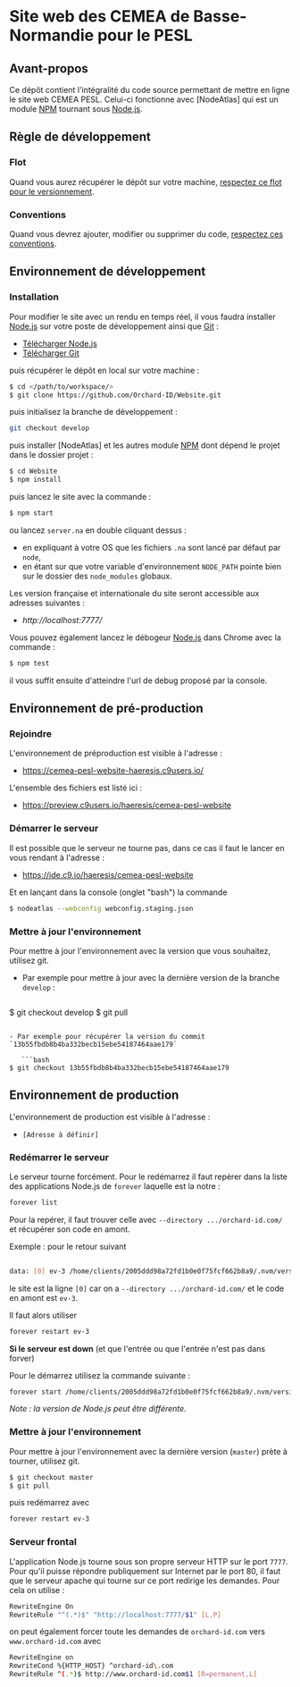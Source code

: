 # Site web des CEMEA de Basse-Normandie pour le PESL

[Node.js]: https://nodejs.org/en/ "Node.js"
[NNodeAtlas]: https//node-atlas.js.org/ "NodeAtlas"
[NPM]: https://www.npmjs.com/ "Node Package Manager"
[Git]: https://git-scm.com/ "Git"





## Avant-propos ##

Ce dépôt contient l'intégralité du code source permettant de mettre en ligne le site web CEMEA PESL. Celui-ci fonctionne avec [NodeAtlas] qui est un module [NPM] tournant sous [Node.js].





## Règle de développement ##

### Flot ###

Quand vous aurez récupérer le dépôt sur votre machine, [respectez ce flot pour le versionnement](https://blog.lesieur.name/comprendre-et-utiliser-git-avec-vos-projets/).

### Conventions ###

Quand vous devrez ajouter, modifier ou supprimer du code, [respectez ces conventions](https://blog.lesieur.name/conventions-html-css-js-et-architecture-front-end/).



## Environnement de développement ##

### Installation ###

Pour modifier le site avec un rendu en temps réel, il vous faudra installer [Node.js] sur votre poste de développement ainsi que [Git] :

- [Télécharger Node.js](https://nodejs.org/en/download/)
- [Télécharger Git](https://git-scm.com/downloads)

puis récupérer le dépôt en local sur votre machine :

```bash
$ cd </path/to/workspace/>
$ git clone https://github.com/Orchard-ID/Website.git
```

puis initialisez la branche de développement :

```bash
git checkout develop
```

puis installer [NodeAtlas] et les autres module [NPM] dont dépend le projet dans le dossier projet :

```bash
$ cd Website
$ npm install
```

puis lancez le site avec la commande :

```bash
$ npm start
```

ou lancez `server.na` en double cliquant dessus :
- en expliquant à votre OS que les fichiers `.na` sont lancé par défaut par `node`,
- en étant sur que votre variable d'environnement `NODE_PATH` pointe bien sur le dossier des `node_modules` globaux.

Les version française et internationale du site seront accessible aux adresses suivantes :

- *http://localhost:7777/*

Vous pouvez également lancez le débogeur [Node.js] dans Chrome avec la commande :

```bash
$ npm test
```

il vous suffit ensuite d'atteindre l'url de debug proposé par la console.





## Environnement de pré-production ##

### Rejoindre ###

L'environnement de préproduction est visible à l'adresse : 

- https://cemea-pesl-website-haeresis.c9users.io/

L'ensemble des fichiers est listé ici :

- https://preview.c9users.io/haeresis/cemea-pesl-website

### Démarrer le serveur ###

Il est possible que le serveur ne tourne pas, dans ce cas il faut le lancer en vous rendant à l'adresse :

- https://ide.c9.io/haeresis/cemea-pesl-website

Et en lançant dans la console (onglet "bash") la commande

```bash
$ nodeatlas --webconfig webconfig.staging.json
```

### Mettre à jour l'environnement ###

Pour mettre à jour l'environnement avec la version que vous souhaitez, utilisez git.

- Par exemple pour mettre à jour avec la dernière version de la branche `develop` :

   ```bash
$ git checkout develop
$ git pull
```

- Par exemple pour récupérer la version du commit `13b55fbdb8b4ba332becb15ebe54187464aae179`

   ```bash
$ git checkout 13b55fbdb8b4ba332becb15ebe54187464aae179
```





## Environnement de production ##

L'environnement de production est visible à l'adresse : 

- `[Adresse à définir]`

### Redémarrer le serveur ###

Le serveur tourne forcément. Pour le redémarrez il faut repérer dans la liste des applications Node.js de `forever` laquelle est la notre :

```bash
forever list
```

Pour la repérer, il faut trouver celle avec `--directory .../orchard-id.com/` et récupérer son code en amont.

Exemple : pour le retour suivant

```bash
                                                                                                                                                                                                                                                                                                                            pid     id       logfile                                                          uptime
data: [0] ev-3 /home/clients/2005ddd98a72fd1b0e0f75fcf662b8a9/.nvm/versions/node/v6.9.5/bin/node /home/clients/2005ddd98a72fd1b0e0f75fcf662b8a9/.nvm/versions/node/v6.9.5/lib/node_modules/node-atlas/ --directory /home/clients/2005ddd98a72fd1b0e0f75fcf662b8a9/orchard-id.com/ --webconfig webconfig.production.json 	24827   24833    /home/clients/2005ddd98a72fd1b0e0f75fcf662b8a9/.forever/ev-3.log 0:2:56:55.421
```

le site est la ligne `[0]` car on a `--directory .../orchard-id.com/` et le code en amont est `ev-3`.

Il faut alors utiliser

```bash
forever restart ev-3
```

**Si le serveur est down** (et que l'entrée ou que l'entrée n'est pas dans forver)

Pour le démarrez utilisez la commande suivante :

```bash
forever start /home/clients/2005ddd98a72fd1b0e0f75fcf662b8a9/.nvm/versions/node/v6.9.5/lib/node_modules/node-atlas/ --directory /home/clients/2005ddd98a72fd1b0e0f75fcf662b8a9/orchard-id.com/ --webconfig webconfig.production.json
```

*Note : la version de Node.js peut être différente.*

### Mettre à jour l'environnement ###

Pour mettre à jour l'environnement avec la dernière version (`master`) prète à tourner, utilisez git.

```bash
$ git checkout master
$ git pull
```

puis redémarrez avec

```bash
forever restart ev-3
```

### Serveur frontal ###

L'application Node.js tourne sous son propre serveur HTTP sur le port `7777`. Pour qu'il puisse répondre publiquement sur Internet par le port 80, il faut que le serveur apache qui tourne sur ce port redirige les demandes. Pour cela on utilise :

```bash
RewriteEngine On
RewriteRule "^(.*)$" "http://localhost:7777/$1" [L,P]
```

on peut également forcer toute les demandes de `orchard-id.com` vers `www.orchard-id.com` avec

```bash
RewriteEngine on
RewriteCond %{HTTP_HOST} ^orchard-id\.com
RewriteRule ^(.*)$ http://www.orchard-id.com$1 [R=permanent,L]
```
